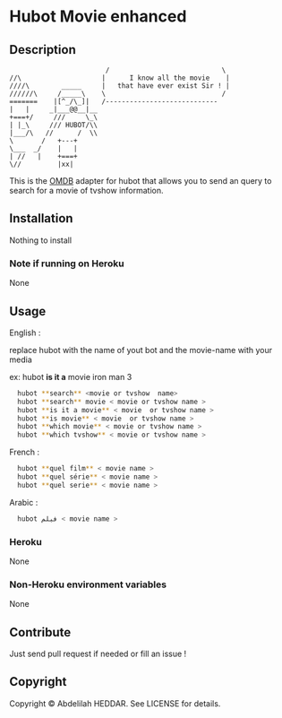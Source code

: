 # Hubot Movie enhanced

## Description


                            /                            \
    //\                    |      I know all the movie    |
    ////\        _____     |   that have ever exist Sir ! |
    //////\     /_____\    \                             /
    =======    |[^_/\_]|   /----------------------------  
    |   |     _|___@@__|__                                
    +===+/     ///     \_\                               
    | |_\     /// HUBOT/\\                             
    |___/\   //      /  \\                            
    \       /   +---+                            
    \___  _/    |   |                            
    | //   |    +===+                            
    \//         |xx|  


This is the [OMDB](http://www.omdbapi.com) adapter for hubot that allows you to
send an query to search for a movie of tvshow information.

## Installation
  Nothing to install
### Note if running on Heroku
  None
## Usage
  English :

  replace hubot with the name of yout bot and the movie-name with your media

  ex: hubot **is it a** movie iron man 3
```bash
  hubot **search** <movie or tvshow  name>
  hubot **search** movie < movie or tvshow name >
  hubot **is it a movie** < movie  or tvshow name >
  hubot **is movie** < movie  or tvshow name >
  hubot **which movie** < movie or tvshow name >
  hubot **which tvshow** < movie or tvshow name >
```
   French :
```bash
  hubot **quel film** < movie name >
  hubot **quel série** < movie name >
  hubot **quel serie** < movie name >
```
   Arabic :
```bash
  hubot فيلم < movie name >
```
### Heroku
 None
### Non-Heroku environment variables
 None
## Contribute

Just send pull request if needed or fill an issue !

## Copyright

Copyright &copy; Abdelilah HEDDAR. See LICENSE for details.

[hubot]: https://github.com/github/hubot
[hubot-movie]: https://github.com/chickenzord/hubot-movie/blob/master/scripts/movie.coffee
[script-catalog]: http://hubot-script-catalog.herokuapp.com
[src-scripts]: https://github.com/github/hubot-scripts/tree/master/src/scripts
[example-script]: https://github.com/github/hubot-scripts/blob/master/src/scripts/tweet.coffee
[hubot-script-tests]: https://github.com/github/hubot-scripts/blob/master/test/tests.coffee
[example-script-doc]: https://github.com/github/hubot-scripts/blob/master/src/scripts/speak.coffee#L1-5
